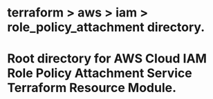 # terraform > aws > iam > role_policy_attachment directory.
# Root directory for AWS Cloud IAM Role Policy Attachment Service Terraform Resource Module.